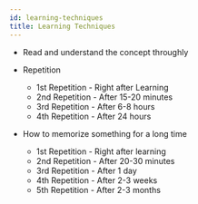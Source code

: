 ```yaml
---
id: learning-techniques
title: Learning Techniques
---
```


* Read and understand the concept throughly 
* Repetition
  * 1st Repetition - Right after Learning
  * 2nd Repetition - After 15-20 minutes
  * 3rd Repetition - After 6-8 hours
  * 4th Repetition - After 24 hours

* How to memorize something for a long time
  * 1st Repetition - Right after learning
  * 2nd Repetition - After 20-30 minutes
  * 3rd Repetition - After 1 day
  * 4th Repetition - After 2-3 weeks
  * 5th Repetition - After 2-3 months


